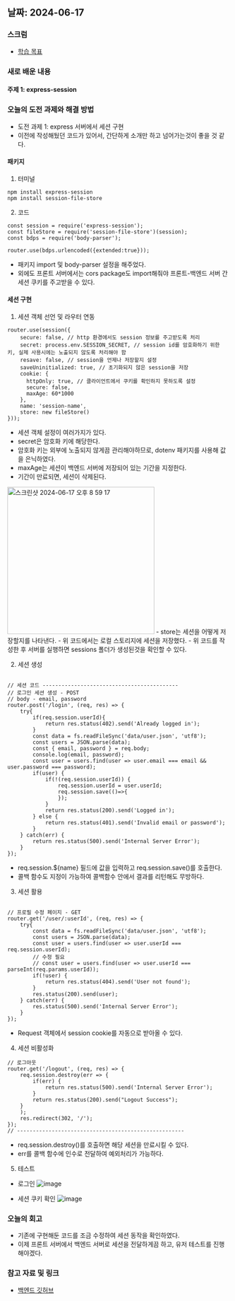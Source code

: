 ## 날짜: 2024-06-17

### 스크럼
- [학습 목표](https://www.notion.so/goorm/6-17-b7df1b4705f548ac812198e29d50c5c3)

### 새로 배운 내용
#### 주제 1: express-session

### 오늘의 도전 과제와 해결 방법
- 도전 과제 1: express 서버에서 세션 구현
- 이전에 작성해뒀던 코드가 있어서, 간단하게 소개만 하고 넘어가는것이 좋을 것 같다.

#### 패키지

1. 터미널
```
npm install express-session
npm install session-file-store
```

2. 코드
```
const session = require('express-session');
const fileStore = require('session-file-store')(session);
const bdps = require('body-parser');

router.use(bdps.urlencoded({extended:true}));
```
- 패키지 import 및 body-parser 설정을 해주었다.
- 외에도 프론트 서버에서는 cors package도 import해줘야 프론트-백엔드 서버 간 세션 쿠키를 주고받을 수 있다.

#### 세션 구현

1. 세션 객체 선언 및 라우터 연동
```
router.use(session({
    secure: false, // http 환경에서도 session 정보를 주고받도록 처리
    secret: process.env.SESSION_SECRET, // session id를 암호화하기 위한 키, 실제 사용시에는 노출되지 않도록 처리해야 함
    resave: false, // session을 언제나 저장할지 설정
    saveUninitialized: true, // 초기화되지 않은 session을 저장
    cookie: {
      httpOnly: true, // 클라이언트에서 쿠키를 확인하지 못하도록 설정
      secure: false,
      maxAge: 60*1000
    },
    name: 'session-name',
    store: new fileStore()
}));
```
- 세션 객체 설정이 여러가지가 있다.
- secret은 암호화 키에 해당한다.
- 암호화 키는 외부에 노출되지 않게끔 관리해야하므로, dotenv 패키지를 사용해 값을 은닉하였다.
- maxAge는 세션이 백엔드 서버에 저장되어 있는 기간을 지정한다.
- 기간이 만료되면, 세션이 삭제된다.
<img width="333" alt="스크린샷 2024-06-17 오후 8 59 17" src="https://github.com/Lcrescent3es/jade.choe-til/assets/112841705/aab4e89f-f07f-4130-9960-59535375e3f4">
- store는 세션을 어떻게 저장할지를 나타낸다.
- 위 코드에서는 로컬 스토리지에 세션을 저장했다.
- 위 코드를 작성한 후 서버를 실행하면 sessions 폴더가 생성된것을 확인할 수 있다.

2. 세션 생성
```

// 세션 코드 -------------------------------------------
// 로그인 세션 생성 - POST
// body - email, password
router.post('/login', (req, res) => {
    try{
        if(req.session.userId){
            return res.status(402).send('Already logged in');
        }
        const data = fs.readFileSync('data/user.json', 'utf8');
        const users = JSON.parse(data);
        const { email, password } = req.body;
        console.log(email, password);
        const user = users.find(user => user.email === email && user.password === password);
        if(user) {
            if(!(req.session.userId)) {
                req.session.userId = user.userId;
                req.session.save(()=>{
                });
            }
            return res.status(200).send('Logged in');
        } else {
            return res.status(401).send('Invalid email or password');
        }
    } catch(err) {
        return res.status(500).send('Internal Server Error');
    }
});
```
- req.session.${name} 필드에 값을 입력하고 req.session.save()를 호출한다.
- 콜백 함수도 지정이 가능하여 콜백함수 안에서 결과를 리턴해도 무방하다.

3. 세션 활용
```

// 프로필 수정 페이지 - GET
router.get('/user/:userId', (req, res) => {
    try{
        const data = fs.readFileSync('data/user.json', 'utf8');
        const users = JSON.parse(data);
        const user = users.find(user => user.userId === req.session.userId);
        // 수정 필요
        // const user = users.find(user => user.userId === parseInt(req.params.userId));
        if(!user) {
            return res.status(404).send('User not found');
        }
        res.status(200).send(user);
    } catch(err) {
        res.status(500).send('Internal Server Error');
    }
});
```
- Request 객체에서 session cookie를 자동으로 받아올 수 있다.

4. 세션 비활성화
```
// 로그아웃
router.get('/logout', (req, res) => {
    req.session.destroy(err => {
        if(err) {
            return res.status(500).send('Internal Server Error');
        }
        return res.status(200).send("Logout Success");
    }
    );
    res.redirect(302, '/');
});
// -----------------------------------------------------
```
- req.session.destroy()를 호출하면 해당 세션을 만료시킬 수 있다.
- err를 콜백 함수에 인수로 전달하여 예외처리가 가능하다.

5. 테스트
- 로그인
![image](https://github.com/Lcrescent3es/jade.choe-til/assets/112841705/032535ac-115f-4e2d-abe8-c5bd0320854b)

- 세션 쿠키 확인
![image](https://github.com/Lcrescent3es/jade.choe-til/assets/112841705/2c139d0f-247e-45ca-82ae-e62a9f3cf75d)



### 오늘의 회고
- 기존에 구현해둔 코드를 조금 수정하여 세션 동작을 확인하였다.
- 이제 프론트 서버에서 백엔드 서버로 세션을 전달하게끔 하고, 유저 테스트를 진행해야겠다.

### 참고 자료 및 링크
- [백엔드 깃허브](https://github.com/100-hours-a-week/5-jade-express-be)

